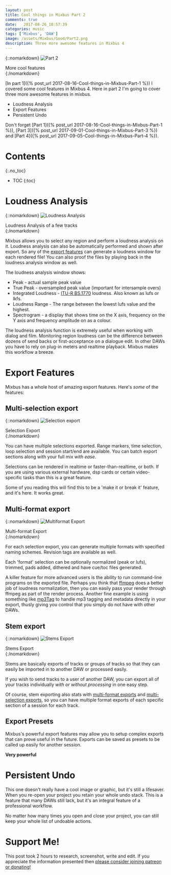 ```yaml
---
layout: post
title: Cool things in Mixbus Part 2
comments: true
date:   2017-08-26_10:57:39 
categories: music
tags: ['Mixbus', 'DAW']
image: /assets/Mixbus/Good/Part2.png
description: Three more awesome features in Mixbus 4
---
```


{::nomarkdown}
  <img src="/assets/Mixbus/Good/Part2.png" alt="Part 2">
  <div class="image-caption">More cool features</div>
{:/nomarkdown}

[In part 1]({% post_url 2017-08-16-Cool-things-in-Mixbus-Part-1 %}) I covered some cool features in Mixbus 4. Here in part 2 I'm going to cover three more awesome features in mixbus.

* Loudness Analysis
* Export Features
* Persistent Undo

Don't forget [Part 1]({% post_url 2017-08-16-Cool-things-in-Mixbus-Part-1 %}), [Part 3]({% post_url 2017-09-01-Cool-things-in-Mixbus-Part-3 %}) and [Part 4]({% post_url 2017-09-05-Cool-things-in-Mixbus-Part-4 %}).

<!--more-->

# Contents
{:.no_toc}
* TOC
{:toc}

# Loudness Analysis

{::nomarkdown}
  <img src="/assets/Mixbus/Good/LoudnessAnalysis.png" alt="Loudness Analysis">
  <div class="image-caption">Loudness Analysis of a few tracks</div>
{:/nomarkdown}

Mixbus allows you to select any region and perform a loudness analysis on it. Loudness analysis can also be automatically performed and shown after export. So any of the [export features](#export-features) can generate a loudness window for each rendered file! You can also proof the files by playing back in the loudness analysis window as well.

The loudness analysis window shows:

* Peak - actual sample peak value
* True Peak - oversampled peak value (important for intersample overs)
* Integrated Loudness - [ITU-R BS.1770](https://www.itu.int/dms_pubrec/itu-r/rec/bs/R-REC-BS.1770-4-201510-I!!PDF-E.pdf) loudness. Also known as lufs or lkfs.
* Loudness Range - The range between the lowest lufs value and the highest.
* Spectrogram - a display that shows time on the X axis, frequency on the Y axis and frequency amplitude on as a colour.

The loudness analysis function is extremely useful when working with dialog and film. Monitoring region loudness can be the difference between dozens of send backs or first-acceptance on a dialogue edit. In other DAWs you have to rely on plug-in meters and realtime playback. Mixbus makes this workflow a breeze.

# Export Features

Mixbus has a whole host of amazing export features. Here's _some_ of the features:

##  Multi-selection export 

{::nomarkdown}
  <img src="/assets/Mixbus/Good/TimeSpan.png" alt="Selection export">
  <div class="image-caption">Selection Export</div>
{:/nomarkdown}

You can have multiple selections exported. Range markers, time selection, loop selection and session start/end are available. You can batch export sections along with your full mix _with ease_.

Selections can be rendered in realtime or faster-than-realtime, or both. If you are using various external hardware, dsp cards or certain video-specific tasks than this is a great feature.

Some of you reading this will find this to be a 'make it or break it' feature, and it's here. It works great.

## Multi-format export

{::nomarkdown}
  <img src="/assets/Mixbus/Good/MultiFormat.png" alt="Multiformat Export">
  <div class="image-caption">Multi-format Export</div>
{:/nomarkdown}

For each selection export, you can generate multiple formats with specified naming schemes. Revision tags are available as well.

Each 'format' selection can be optionally normalized (peak or lufs), trimmed, pads added, dithered and have cue/toc files generated.

A killer feature for more advanced users is the ability to run command-line programs on the exported file. Perhaps you think that [ffmpeg](https://www.ffmpeg.org) does a better job of loudness normalization, then you can easily pass your render through ffmpeg as part of the render process. Another fine example is using something like [mp3Tag](http://help.mp3tag.de/index.html) to handle mp3 tagging and metadata directly in your export, thusly giving you control that you simply do not have with other DAWs.

## Stem export

{::nomarkdown}
  <img src="/assets/Mixbus/Good/StemExport.png" alt="Stems Export">
  <div class="image-caption">Stems Export</div>
{:/nomarkdown}

Stems are basically exports of tracks or groups of tracks so that they can easily be imported in to another DAW or processed easily.

If you wish to send tracks to a user of another DAW, you can export all of your tracks individually _with or without processing_ in one easy step.

Of course, stem exporting also stats with [multi-format exports](multi-format-export) and [multi-selection exports](multi-selection-export), so you can have multiple format exports of each specific section of a session for each track.

## Export Presets

Mixbus's powerful export features may allow you to setup complex exports that can prove useful in the future. Exports can be saved as presets to be called up easily for another session.

**Very powerful**

# Persistent Undo

This one doesn't really have a cool image or graphic, but it's still a lifesaver. When you re-open your project you retain your whole undo stack. This is a feature that many DAWs still lack, but it's an integral feature of a professional workflow.

No matter how many times you open and close your project, you can still keep your whole list of undoable actions.

# Support Me!

This post took 2 hours to research, screenshot, write and edit. If you appreciate the information presented then <a href="/DonateNow/">please consider joining patreon or donating!</a>







